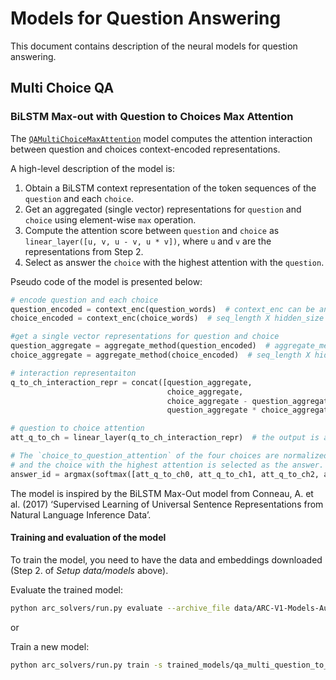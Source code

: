 # Models for Question Answering
This document contains description of the neural models for question answering.

## Multi Choice QA

### BiLSTM Max-out with Question to Choices Max Attention
The [`QAMultiChoiceMaxAttention`](arc_solvers/models/qa/multi_choice/qa_multi_choice_max_att.py) model computes the attention interaction between question and choices context-encoded representations.

A high-level description of the model is:
1. Obtain a BiLSTM context representation of the token sequences of the
`question` and each `choice`.
2. Get an aggregated (single vector) representations for `question` and `choice` using element-wise `max` operation.
3. Compute the attention score between `question` and `choice` as  `linear_layer([u, v, u - v, u * v])`, where `u` and `v` are the representations from Step 2.
4. Select as answer the `choice` with the highest attention with the `question`.

Pseudo code of the model is presented below:

```python
# encode question and each choice
question_encoded = context_enc(question_words)  # context_enc can be any AllenNLP supported context encoder or None. Bi-directional LSTM is used
choice_encoded = context_enc(choice_words)  # seq_length X hidden_size

#get a single vector representations for question and choice
question_aggregate = aggregate_method(question_encoded)  # aggregate_method can be max, min, avg. ``max`` is used.
choice_aggregate = aggregate_method(choice_encoded)  # seq_length X hidden_size

# interaction representaiton
q_to_ch_interaction_repr = concat([question_aggregate,
                                   choice_aggregate,
                                   choice_aggregate - question_aggregate,
                                   question_aggregate * choice_aggregate)  # 4 x hidden_size

# question to choice attention
att_q_to_ch = linear_layer(q_to_ch_interaction_repr)  # the output is a scalar value (size 1) for each question-to-choice interaction

# The `choice_to_question_attention` of the four choices are normalized using ``softmax``
# and the choice with the highest attention is selected as the answer.
answer_id = argmax(softmax([att_q_to_ch0, att_q_to_ch1, att_q_to_ch2, att_q_to_ch3]))

```

The model is inspired by the BiLSTM Max-Out model from Conneau, A. et al. (2017) ‘Supervised Learning of
Universal Sentence Representations from Natural Language Inference Data’.

#### Training and evaluation of the model

To train the model, you need to have the data and embeddings downloaded (Step 2. of *Setup data/models* above).

Evaluate the trained model:
```bash
python arc_solvers/run.py evaluate --archive_file data/ARC-V1-Models-Aug2018/max_att/model.tar.gz --evaluation_data_file data/ARC-V1-Feb2018/ARC-Challenge/ARC-Challenge-Test.jsonl
```

or

Train a new model:
```bash
python arc_solvers/run.py train -s trained_models/qa_multi_question_to_choices/serialization/ arc_solvers/training_config/qa/multi_choice/reader_qa_multi_choice_max_att_ARC_Chellenge_full.json
```
